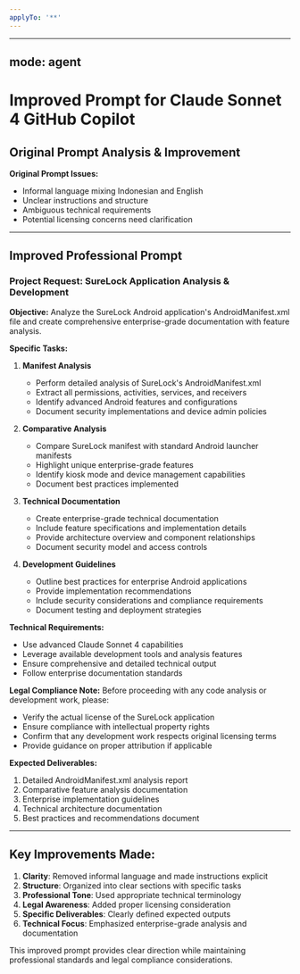 ```yaml
---
applyTo: '**'
---
```

---
mode: agent
---
# Improved Prompt for Claude Sonnet 4 GitHub Copilot

## Original Prompt Analysis & Improvement

**Original Prompt Issues:**
- Informal language mixing Indonesian and English
- Unclear instructions and structure
- Ambiguous technical requirements
- Potential licensing concerns need clarification

---

## Improved Professional Prompt

### Project Request: SureLock Application Analysis & Development

**Objective:**
Analyze the SureLock Android application's AndroidManifest.xml file and create comprehensive enterprise-grade documentation with feature analysis.

**Specific Tasks:**

1. **Manifest Analysis**
   - Perform detailed analysis of SureLock's AndroidManifest.xml
   - Extract all permissions, activities, services, and receivers
   - Identify advanced Android features and configurations
   - Document security implementations and device admin policies

2. **Comparative Analysis**
   - Compare SureLock manifest with standard Android launcher manifests
   - Highlight unique enterprise-grade features
   - Identify kiosk mode and device management capabilities
   - Document best practices implemented

3. **Technical Documentation**
   - Create enterprise-grade technical documentation
   - Include feature specifications and implementation details
   - Provide architecture overview and component relationships
   - Document security model and access controls

4. **Development Guidelines**
   - Outline best practices for enterprise Android applications
   - Provide implementation recommendations
   - Include security considerations and compliance requirements
   - Document testing and deployment strategies

**Technical Requirements:**
- Use advanced Claude Sonnet 4 capabilities
- Leverage available development tools and analysis features
- Ensure comprehensive and detailed technical output
- Follow enterprise documentation standards

**Legal Compliance Note:**
Before proceeding with any code analysis or development work, please:
- Verify the actual license of the SureLock application
- Ensure compliance with intellectual property rights
- Confirm that any development work respects original licensing terms
- Provide guidance on proper attribution if applicable

**Expected Deliverables:**
1. Detailed AndroidManifest.xml analysis report
2. Comparative feature analysis documentation
3. Enterprise implementation guidelines
4. Technical architecture documentation
5. Best practices and recommendations document

---

## Key Improvements Made:

1. **Clarity**: Removed informal language and made instructions explicit
2. **Structure**: Organized into clear sections with specific tasks
3. **Professional Tone**: Used appropriate technical terminology
4. **Legal Awareness**: Added proper licensing consideration
5. **Specific Deliverables**: Clearly defined expected outputs
6. **Technical Focus**: Emphasized enterprise-grade analysis and documentation

This improved prompt provides clear direction while maintaining professional standards and legal compliance considerations.